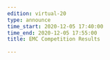```yaml
---
edition: virtual-20
type: announce
time_start: 2020-12-05 17:40:00
time_end: 2020-12-05 17:55:00
title: EMC Competition Results 
 
---
```

  
 
